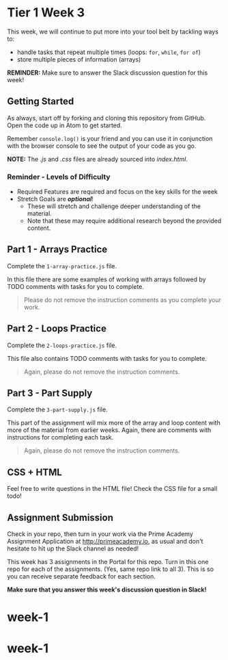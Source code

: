 # Tier 1 Week 3

This week, we will continue to put more into your tool belt by tackling ways to: 

- handle tasks that repeat multiple times (loops: `for`, `while`, `for of`)
- store multiple pieces of information (arrays)

**REMINDER:** Make sure to answer the Slack discussion question for this week!

## Getting Started

As always, start off by forking and cloning this repository from GitHub. Open the code up in Atom to get started.

Remember `console.log()` is your friend and you can use it in conjunction with the browser console to see the output of your code as you go.

**NOTE:** The *.js* and *.css* files are already sourced into *index.html*.

### Reminder - Levels of Difficulty

- Required Features are required and focus on the key skills for the week
- Stretch Goals are __*optional*__!
  - These will stretch and challenge deeper understanding of the material.
  - Note that these may require additional research beyond the provided content. 

## Part 1 - Arrays Practice
Complete the `1-array-practice.js` file. 

In this file there are some examples of working with arrays followed by TODO comments with tasks for you to complete. 

> Please do not remove the instruction comments as you complete your work. 

## Part 2 - Loops Practice
Complete the `2-loops-practice.js` file. 

This file also contains TODO comments with tasks for you to complete. 

> Again, please do not remove the instruction comments. 

## Part 3 - Part Supply
Complete the `3-part-supply.js` file. 

This part of the assignment will mix more of the array and loop content with more of the material from earlier weeks. Again, there are comments with instructions for completing each task. 

> Again, please do not remove the instruction comments. 

## CSS + HTML
Feel free to write questions in the HTML file!
Check the CSS file for a small todo!

## Assignment Submission
Check in your repo, then turn in your work via the Prime Academy Assignment Application at http://primeacademy.io, as usual and don't hesitate to hit up the Slack channel as needed!

This week has 3 assignments in the Portal for this repo. Turn in this one repo for each of the assignments. (Yes, same repo link to all 3).
This is so you can receive separate feedback for each section.

**Make sure that you answer this week's discussion question in Slack!**
# week-1
# week-1

